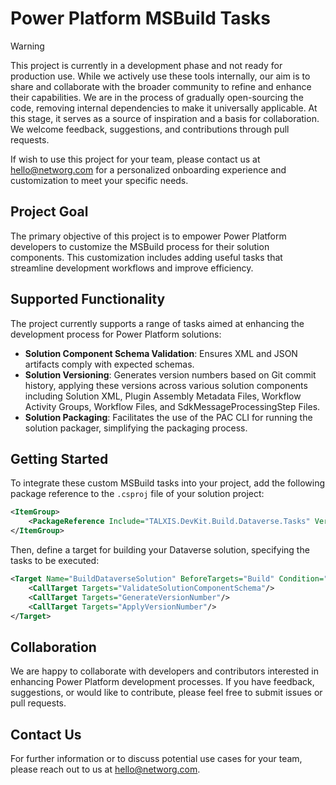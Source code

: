 # Power Platform MSBuild Tasks

> [!WARNING]
> This project is currently in a development phase and not ready for production use.
> While we actively use these tools internally, our aim is to share and collaborate with the broader community to refine and enhance their capabilities.
> We are in the process of gradually open-sourcing the code, removing internal dependencies to make it universally applicable.
> At this stage, it serves as a source of inspiration and a basis for collaboration.
> We welcome feedback, suggestions, and contributions through pull requests.

If wish to use this project for your team, please contact us at hello@networg.com for a personalized onboarding experience and customization to meet your specific needs.

## Project Goal
The primary objective of this project is to empower Power Platform developers to customize the MSBuild process for their solution components. This customization includes adding useful tasks that streamline development workflows and improve efficiency.

## Supported Functionality
The project currently supports a range of tasks aimed at enhancing the development process for Power Platform solutions:

- **Solution Component Schema Validation**: Ensures XML and JSON artifacts comply with expected schemas.
- **Solution Versioning**: Generates version numbers based on Git commit history, applying these versions across various solution components including Solution XML, Plugin Assembly Metadata Files, Workflow Activity Groups, Workflow Files, and SdkMessageProcessingStep Files.
- **Solution Packaging**: Facilitates the use of the PAC CLI for running the solution packager, simplifying the packaging process.

## Getting Started
To integrate these custom MSBuild tasks into your project, add the following package reference to the `.csproj` file of your solution project:

```xml
<ItemGroup>
    <PackageReference Include="TALXIS.DevKit.Build.Dataverse.Tasks" Version="0.*" />
</ItemGroup>
```

Then, define a target for building your Dataverse solution, specifying the tasks to be executed:

```xml
<Target Name="BuildDataverseSolution" BeforeTargets="Build" Condition="Exists('$(ProjectDir)$(SolutionRootPath)\Other\Solution.xml')">
    <CallTarget Targets="ValidateSolutionComponentSchema"/>
    <CallTarget Targets="GenerateVersionNumber"/>
    <CallTarget Targets="ApplyVersionNumber"/>
</Target>
```
## Collaboration
We are happy to collaborate with developers and contributors interested in enhancing Power Platform development processes. If you have feedback, suggestions, or would like to contribute, please feel free to submit issues or pull requests.

## Contact Us
For further information or to discuss potential use cases for your team, please reach out to us at hello@networg.com.
